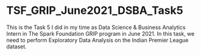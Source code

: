# TSF_GRIP_June2021_DSBA_Task5
This is the Task 5 I did in my time as Data Science &amp; Business Analytics Intern in The Spark Foundation GRIP program in June 2021. 
In this task, we need to perform Exploratory Data Analysis on the Indian Premier League dataset.
